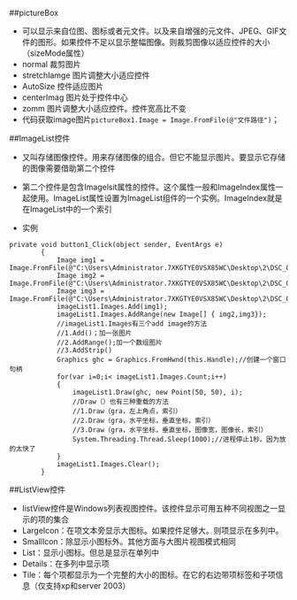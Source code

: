 ##pictureBox
 - 可以显示来自位图、图标或者元文件。以及来自增强的元文件、JPEG、GIF文件的图形。如果控件不足以显示整幅图像。则裁剪图像以适应控件的大小（sizeMode属性）
 - normal 裁剪图片
 - stretchIamge 图片调整大小适应控件
 - AutoSize 控件适应图片
 - centerImag 图片处于控件中心
 - zomm 图片调整大小适应控件。控件宽高比不变
 -  代码获取image图片`pictureBox1.Image = Image.FromFile(@"文件路径")`；
 
##ImageList控件
 - 又叫存储图像控件。用来存储图像的组合。但它不能显示图片。要显示它存储的图像需要借助第二个控件
 - 第二个控件是包含Imagelsit属性的控件。这个属性一般和ImageIndex属性一起使用。ImageList属性设置为ImageList组件的一个实例。ImageIndex就是在ImageList中的一个索引
 
- 实例


```
private void button1_Click(object sender, EventArgs e)
        {
            Image img1 = Image.FromFile(@"C:\Users\Administrator.7XKGTYE0VSX85WC\Desktop\2\DSC_0009.jpg");
            Image img2 = Image.FromFile(@"C:\Users\Administrator.7XKGTYE0VSX85WC\Desktop\2\DSC_0010.jpg");
            Image img3 = Image.FromFile(@"C:\Users\Administrator.7XKGTYE0VSX85WC\Desktop\2\DSC_0011.jpg");
            imageList1.Images.Add(img1);
            imageList1.Images.AddRange(new Image[] { img2,img3});
            //imageList1.Images有三个add image的方法
            //1.Add()；加一张图片
            //2.AddRange();加一个数组图片
            //3.AddStrip()
            Graphics ghc = Graphics.FromHwnd(this.Handle);//创建一个窗口句柄
            for(var i=0;i< imageList1.Images.Count;i++)
            {
                imageList1.Draw(ghc, new Point(50, 50), i);
                //Draw（）也有三种重载的方法
                //1.Draw（gra，左上角点，索引）
                //2.Draw（gra，水平坐标，垂直坐标，索引）
                //3.Draw（gra，水平坐标，垂直坐标，图像宽，图像长，索引）
                System.Threading.Thread.Sleep(1000);//进程停止1秒。因为放的太快了
            }
            imageList1.Images.Clear();
        }
```


##ListView控件
 - listView控件是Windows列表视图控件。该控件显示可用五种不同视图之一显示的项的集合
 - LargeIcon：在项文本旁显示大图标。如果控件足够大。则项显示在多列中。
 - SmallIcon：除显示小图标外。其他方面与大图片视图模式相同
 - List：显示小图标。但总是显示在单列中
 - Details：在多列中显示项
 - Tile：每个项都显示为一个完整的大小的图标。在它的右边带项标签和子项信息（仅支持xp和server 2003）
